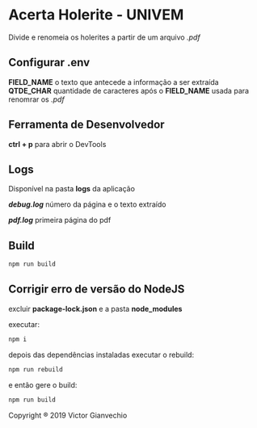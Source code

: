 # Acerta Holerite - UNIVEM

Divide e renomeia os holerites a partir de um arquivo _.pdf_

## Configurar .env

**FIELD_NAME** o texto que antecede a informação a ser extraída
**QTDE_CHAR** quantidade de caracteres após o **FIELD_NAME** usada para renomrar os _.pdf_

## Ferramenta de Desenvolvedor

**ctrl + p** para abrir o DevTools

## Logs

Disponível na pasta **logs** da aplicação

**_debug.log_** número da página e o texto extraído

**_pdf.log_** primeira página do pdf

## Build

```sh
npm run build
```

## Corrigir erro de versão do NodeJS

excluir **package-lock.json** e a pasta **node_modules**

executar:

```sh
npm i
```

depois das dependências instaladas executar o rebuild:

```sh
npm run rebuild
```

e então gere o build:

```sh
npm run build
```

Copyright ® 2019 Victor Gianvechio
